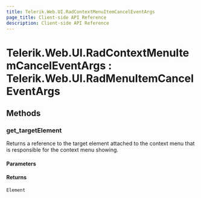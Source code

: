 ```yaml
---
title: Telerik.Web.UI.RadContextMenuItemCancelEventArgs
page_title: Client-side API Reference
description: Client-side API Reference
---
```


# Telerik.Web.UI.RadContextMenuItemCancelEventArgs : Telerik.Web.UI.RadMenuItemCancelEventArgs  

## Methods

###  get_targetElement

Returns a reference to the target element attached to the context menu that is responsible for the context menu showing.

#### Parameters

#### Returns

`Element` 
